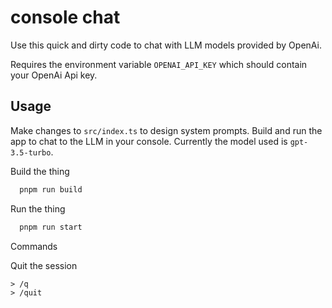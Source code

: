 # console chat

Use this quick and dirty code to chat with LLM models provided by OpenAi. 

Requires the environment variable `OPENAI_API_KEY` which should contain your OpenAi Api key.

## Usage
Make changes to `src/index.ts` to design system prompts. Build and run the app to chat to the LLM in your console. Currently the model used is `gpt-3.5-turbo`.

Build the thing
```zsh
  pnpm run build
```

Run the thing
```zsh
  pnpm run start
```

Commands

Quit the session
```
> /q 
> /quit
```
